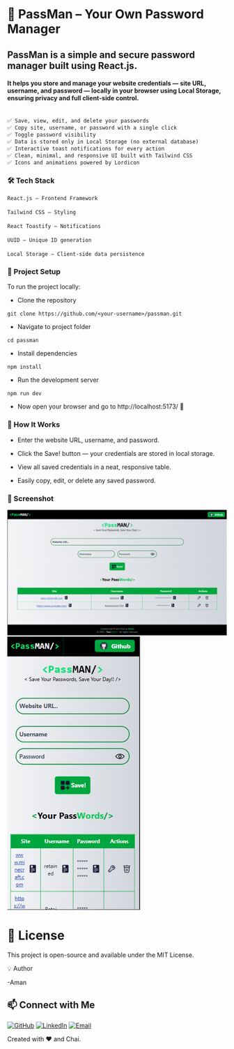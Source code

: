 # 🔐 PassMan – Your Own Password Manager

## PassMan is a simple and secure password manager built using React.js.
#### It helps you store and manage your website credentials — site URL, username, and password — locally in your browser using Local Storage, ensuring privacy and full client-side control.

```🚀 Features

✅ Save, view, edit, and delete your passwords
✅ Copy site, username, or password with a single click
✅ Toggle password visibility
✅ Data is stored only in Local Storage (no external database)
✅ Interactive toast notifications for every action
✅ Clean, minimal, and responsive UI built with Tailwind CSS
✅ Icons and animations powered by Lordicon
```
### 🛠️ Tech Stack
```
React.js – Frontend Framework

Tailwind CSS – Styling

React Toastify – Notifications

UUID – Unique ID generation

Local Storage – Client-side data persistence
```
### 📂 Project Setup

To run the project locally:

- Clone the repository
``` 
git clone https://github.com/<your-username>/passman.git 
```
- Navigate to project folder
```
cd passman
```
- Install dependencies
```
npm install
```
- Run the development server
```
npm run dev
```


- Now open your browser and go to http://localhost:5173/
 🚀

### 🧠 How It Works

- Enter the website URL, username, and password.

- Click the Save! button — your credentials are stored in local storage.

- View all saved credentials in a neat, responsive table.

- Easily copy, edit, or delete any saved password.

### 📸 Screenshot
![Screenshot of PassMan](./public/1.png)
![Screenshot of PassMan](./public/2.png)


# 📜 License

This project is open-source and available under the MIT License.

💡 Author

-Aman
## 📫 Connect with Me

[![GitHub](https://img.shields.io/badge/GitHub-000?style=for-the-badge&logo=github&logoColor=white)](https://github.com/Aman-1206)
[![LinkedIn](https://img.shields.io/badge/LinkedIn-0077B5?style=for-the-badge&logo=linkedin&logoColor=white)](https://linkedin.com/in/aman-kumar-a2ba54361)
[![Email](https://img.shields.io/badge/Email-D14836?style=for-the-badge&logo=gmail&logoColor=white)](mailto:yourname@example.com)


Created with ❤️ and Chai.